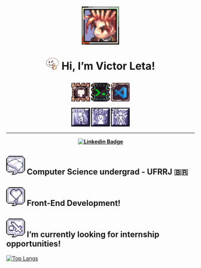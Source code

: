 <h1 align="center">
  <img src="img/ragnarokicon.png" alt="ícone ragnarok onlinek" width=100>
  
  <img src="img/emote_no1.gif" alt="emote /no1 do ragnarok" width=35> Hi, I’m Victor Leta!
  
<h4 align="center">
  <img src="img/githubbadge.png" alt="github skill icon" width= 50> <img src="img/terminalbadge.png" alt="terminal skill icon" width= 50> <img src="img/vscodebadge.png" alt="vscode skill icon" width= 50>
  
  <img src="img/htmlbadge.png" alt="html skill icon" width= 50> <img src="img/cssbadge.png" alt="css skill icon" width= 50> <img src="img/javascriptbadge.png" alt="javascript skill icon" width= 50>  
  
<hr>

[![Linkedin Badge](https://img.shields.io/badge/-Linkedin-blue?style=for-the-badge&logo=Linkedin&logoColor=white&link=https://github.com/victorrlo)](https://www.linkedin.com/in/victor-leta)

## <img src="img/basicsbadge.png" width= 50> Computer Science undergrad - UFRRJ 🇧🇷
## <img src="img/lovebadge.png" width= 50> Front-End Development!

## <img src="img/internshipbadge.png" width= 50> I’m currently looking for internship opportunities!   

[![Top Langs](https://github-readme-stats.vercel.app/api/top-langs/?username=victorrlo&&show_icons=true&theme=default)](https://github.com/victorrlo)

<!---
victorrlo/victorrlo is a ✨ special ✨ repository because its `README.md` (this file) appears on your GitHub profile.
You can click the Preview link to take a look at your changes.
--->

